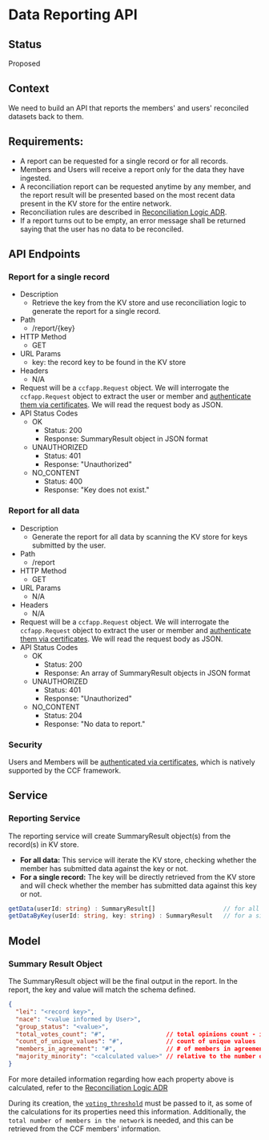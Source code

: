 # Data Reporting API

## Status

Proposed

## Context

We need to build an API that reports the members' and users' reconciled datasets back to them.

## Requirements:
- A report can be requested for a single record or for all records.
- Members and Users will receive a report only for the data they have ingested.
- A reconciliation report can be requested anytime by any member, and the report result will be presented based on the most recent data present in the KV store for the entire network.
- Reconciliation rules are described in [Reconciliation Logic ADR](./03-reconciliation-logic.md).
- If a report turns out to be empty, an error message shall be returned saying that the user has no data to be reconciled.

## API Endpoints

### Report for a single record

- Description
  - Retrieve the key from the KV store and use reconciliation logic to generate the report for a single record.
- Path
  - /report/{key}
- HTTP Method
  - GET
- URL Params
  - key: the record key to be found in the KV store
- Headers
  - N/A
- Request will be a `ccfapp.Request` object. We will interrogate the `ccfapp.Request` object to extract the user or member and [authenticate them via certificates](#security). We will read the request body as JSON.
- API Status Codes
  - OK
    - Status: 200
    - Response: SummaryResult object in JSON format
  - UNAUTHORIZED
    - Status: 401
    - Response: "Unauthorized"
  - NO_CONTENT
    - Status: 400
    - Response: "Key does not exist."


### Report for all data

- Description
  - Generate the report for all data by scanning the KV store for keys submitted by the user.
- Path
  - /report
- HTTP Method
  - GET
- URL Params
  - N/A
- Headers
  - N/A
- Request will be a `ccfapp.Request` object. We will interrogate the `ccfapp.Request` object to extract the user or member and [authenticate them via certificates](#security). We will read the request body as JSON.
- API Status Codes
  - OK
    - Status: 200
    - Response: An array of SummaryResult objects in JSON format
  - UNAUTHORIZED
    - Status: 401
    - Response: "Unauthorized"
  - NO_CONTENT
    - Status: 204
    - Response: "No data to report."


### Security

Users and Members will be [authenticated via certificates](./04-Authentication.md), which is natively supported by the CCF framework.

## Service

### Reporting Service

The reporting service will create SummaryResult object(s) from the record(s) in KV store.

- **For all data:** This service will iterate the KV store, checking whether the member has submitted data against the key or not.
- **For a single record:** The key will be directly retrieved from the KV store and will check whether the member has submitted data against this key or not.

```typescript
getData(userId: string) : SummaryResult[]                   // for all data
getDataByKey(userId: string, key: string) : SummaryResult   // for a single record
```

## Model

### Summary Result Object

The SummaryResult object will be the final output in the report. In the report, the key and value will match the schema defined.



```json
{
  "lei": "<record key>",
  "nace": "<value informed by User>",
  "group_status": "<value>",
  "total_votes_count": "#",                 // total opinions count - initially commented (DEMO CHANGE)
  "count_of_unique_values": "#",            // count of unique values
  "members_in_agreement": "#",              // # of members in agreement with the User value
  "majority_minority": "<calculated value>" // relative to the number of active members in the network
} 
```
For more detailed information regarding how each property above is calculated, refer to the [Reconciliation Logic ADR](https://github.com/microsoft/ccf-app-samples/blob/main/data-reconciliation-app/docs/adr/03-reconciliation-logic.md)

During its creation, the [`voting_threshold`](./03-reconciliation-logic.md#voting-threshold) must be passed to it, as some of the calculations for its properties need this information.
Additionally, the `total number of members in the network` is needed, and this can be retrieved from the CCF members' information.

